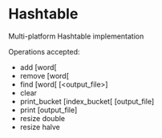 # Hashtable
Multi-platform Hashtable implementation

Operations accepted:
* add [word[
* remove [word[
* find [word[ [<output_file>]
* clear
* print_bucket [index_bucket[ [output_file]
* print [output_file]
* resize double
* resize halve

